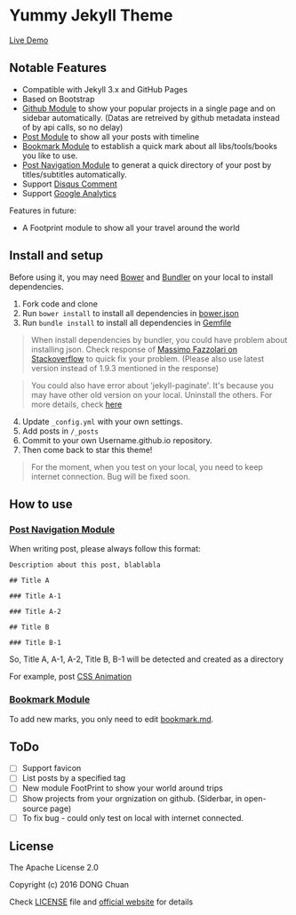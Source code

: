 # Yummy Jekyll Theme

[Live Demo](http://dongchuan.github.io/)

## Notable Features

* Compatible with Jekyll 3.x and GitHub Pages
* Based on Bootstrap
* [Github Module](http://dongchuan.github.io/open-source) to show your popular projects in a single page and on sidebar automatically. (Datas are retreived by github metadata instead of by api calls, so no delay) 
* [Post Module](http://dongchuan.github.io/blog) to show all your posts with timeline
* [Bookmark Module](http://dongchuan.github.io/bookmark) to establish a quick mark about all libs/tools/books you like to use.
* [Post Navigation Module](http://dongchuan.github.io/css/2016/04/22/CSS-Animation.html) to generat a quick directory of your post by titles/subtitles automatically.
* Support [Disqus Comment](https://disqus.com/home/explore/)
* Support [Google Analytics](https://analytics.google.com/analytics/web/)

Features in future:
* A Footprint module to show all your travel around the world

## Install and setup

Before using it, you may need [Bower](http://bower.io/) and [Bundler](http://bundler.io/) on your local to install dependencies.

1. Fork code and clone
2. Run `bower install` to install all dependencies in [bower.json](https://github.com/DONGChuan/DONGChuan.github.io/blob/master/bower.json)
3. Run `bundle install` to install all dependencies in [Gemfile](https://github.com/DONGChuan/DONGChuan.github.io/blob/master/Gemfile)

> When install dependencies by bundler, you could have problem about installing json. Check response of [Massimo Fazzolari on Stackoverflow](http://stackoverflow.com/questions/8100891/the-json-native-gem-requires-installed-build-tools) to quick fix your problem. (Please also use latest version instead of 1.9.3 mentioned in the response)

> You could also have error about 'jekyll-paginate'. It's because you may have other old version on your local. Uninstall the others. For more details, check [here](http://stackoverflow.com/questions/35401566/dont-have-jekyll-paginate-or-one-of-its-dependencies-installed)

4. Update `_config.yml` with your own settings.
5. Add posts in `/_posts`
6. Commit to your own Username.github.io repository.
7. Then come back to star this theme!

> For the moment, when you test on your local, you need to keep internet connection. Bug will be fixed soon.

## How to use

### [Post Navigation Module](http://dongchuan.github.io/css/2016/04/22/CSS-Animation.html)

When writing post, please always follow this format:

```
Description about this post, blablabla

## Title A

### Title A-1

### Title A-2

## Title B

### Title B-1

```

So, Title A, A-1, A-2, Title B, B-1 will be detected and created as a directory

For example, post [CSS Animation](https://github.com/DONGChuan/DONGChuan.github.io/edit/master/_posts/2016-04-22-CSS-Animation.md)


### [Bookmark Module](http://dongchuan.github.io/bookmark)

To add new marks, you only need to edit [bookmark.md](https://github.com/DONGChuan/Yummy-Jekyll/blob/master/bookmark.md).

## ToDo

- [ ] Support favicon
- [ ] List posts by a specified tag
- [ ] New module FootPrint to show your world around trips
- [ ] Show projects from your orgnization on github. (Siderbar, in open-source page)
- [ ] To fix bug - could only test on local with internet connected.

## License

The Apache License 2.0

Copyright (c) 2016 DONG Chuan

Check [LICENSE](https://github.com/DONGChuan/DONGChuan.github.io/blob/master/LICENSE) file and [official website](http://www.apache.org/licenses/LICENSE-2.0) for details
